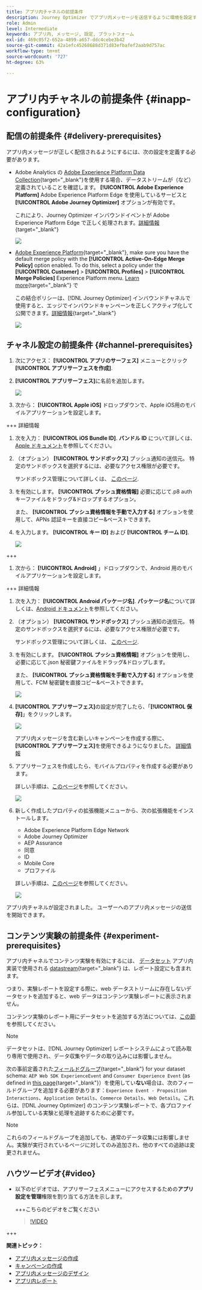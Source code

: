 ```yaml
---
title: アプリ内チャネルの前提条件
description: Journey Optimizer でアプリ内メッセージを送信するように環境を設定する方法を学ぶ
role: Admin
level: Intermediate
keywords: アプリ内, メッセージ, 設定, プラットフォーム
exl-id: 469c05f2-652a-4899-a657-ddc4cebe3b42
source-git-commit: 42a1efc45268688d371d83efbafef2aab9d757ac
workflow-type: tm+mt
source-wordcount: '727'
ht-degree: 63%

---
```


# アプリ内チャネルの前提条件 {#inapp-configuration}

## 配信の前提条件 {#delivery-prerequisites}

アプリ内メッセージが正しく配信されるようにするには、次の設定を定義する必要があります。

* Adobe Analytics の [Adobe Experience Platform Data Collection](https://experienceleague.adobe.com/docs/experience-platform/edge/datastreams/overview.html?lang=ja){target="_blank"}を使用する場合、データストリームが（など）定義されていることを確認します。 **[!UICONTROL Adobe Experience Platform]** Adobe Experience Platform Edge を使用しているサービスと **[!UICONTROL Adobe Journey Optimizer]** オプションが有効です。

  これにより、Journey Optimizer インバウンドイベントが Adobe Experience Platform Edge で正しく処理されます。[詳細情報](https://experienceleague.adobe.com/docs/experience-platform/edge/datastreams/configure.html?lang=ja){target="_blank"}

  ![](assets/inapp_config_6.png)

* [Adobe Experience Platform](https://experienceleague.adobe.com/docs/experience-platform/profile/home.html?lang=ja){target="_blank"}, make sure you have the default merge policy with the **[!UICONTROL Active-On-Edge Merge Policy]** option enabled. To do this, select a policy under the **[!UICONTROL Customer]** > **[!UICONTROL Profiles]** > **[!UICONTROL Merge Policies]** Experience Platform menu. [Learn more](https://experienceleague.adobe.com/docs/experience-platform/profile/merge-policies/ui-guide.html?lang=ja#configure){target="_blank"} で

  この結合ポリシーは、[!DNL Journey Optimizer] インバウンドチャネルで使用すると、エッジでインバウンドキャンペーンを正しくアクティブ化して公開できます。[詳細情報](https://experienceleague.adobe.com/docs/experience-platform/profile/merge-policies/ui-guide.html?lang=ja){target="_blank"}

  ![](assets/inapp_config_8.png)

## チャネル設定の前提条件 {#channel-prerequisites}

1. 次にアクセス： **[!UICONTROL アプリのサーフェス]** メニューとクリック **[!UICONTROL アプリサーフェスを作成]**.

1. **[!UICONTROL アプリサーフェス]**&#x200B;に名前を追加します。

   ![](assets/inapp_config_2b.png)

1. 次から： **[!UICONTROL Apple iOS]** ドロップダウンで、Apple iOS用のモバイルアプリケーションを設定します。

+++ 詳細情報

   1. 次を入力： **[!UICONTROL iOS Bundle ID]**. **バンドル ID** について詳しくは、[Apple ドキュメント](https://developer.apple.com/documentation/appstoreconnectapi/bundle_ids)を参照してください。

   1. （オプション） **[!UICONTROL サンドボックス]** プッシュ通知の送信元。 特定のサンドボックスを選択するには、必要なアクセス権限が必要です。

      サンドボックス管理について詳しくは、 [このページ](../administration/sandboxes.md#assign-sandboxes).

   1. を有効にします。 **[!UICONTROL プッシュ資格情報]** 必要に応じて.p8 auth キーファイルをドラッグ&amp;ドロップするオプション。

      また、 **[!UICONTROL プッシュ資格情報を手動で入力する]** オプションを使用して、APNs 認証キーを直接コピー&amp;ペーストできます。

   1. を入力します。 **[!UICONTROL キー ID]** および **[!UICONTROL チーム ID]**.

      ![](assets/inapp_config_2.png)

+++

1. 次から： **[!UICONTROL Android]** 」ドロップダウンで、Android 用のモバイルアプリケーションを設定します。

+++ 詳細情報

   1. 次を入力： **[!UICONTROL Android パッケージ名]**. **パッケージ名**&#x200B;について詳しくは、[Android ドキュメント](https://support.google.com/admob/answer/9972781?hl=ja#:~:text=The%20package%20name%20of%20an,supported%20third%2Dparty%20Android%20stores)を参照してください。

   1. （オプション） **[!UICONTROL サンドボックス]** プッシュ通知の送信元。 特定のサンドボックスを選択するには、必要なアクセス権限が必要です。

      サンドボックス管理について詳しくは、 [このページ](../administration/sandboxes.md#assign-sandboxes).

   1. を有効にします。 **[!UICONTROL プッシュ資格情報]** オプションを使用し、必要に応じて.json 秘密鍵ファイルをドラッグ&amp;ドロップします。

      また、 **[!UICONTROL プッシュ資格情報を手動で入力する]** オプションを使用して、FCM 秘密鍵を直接コピー&amp;ペーストできます。

      ![](assets/inapp_config_7.png)

1. **[!UICONTROL アプリサーフェス]**&#x200B;の設定が完了したら、「**[!UICONTROL 保存]**」をクリックします。

   ![](assets/inapp_config_3.png)

   アプリ内メッセージを含む新しいキャンペーンを作成する際に、**[!UICONTROL アプリサーフェス]**&#x200B;を使用できるようになりました。 [詳細情報](create-in-app.md)

1. アプリサーフェスを作成したら、モバイルプロパティを作成する必要があります。

   詳しい手順は、[このページ](https://experienceleague.adobe.com/docs/experience-platform/tags/admin/companies-and-properties.html?lang=ja#for-mobile)を参照してください。

   ![](assets/inapp_config_4.png)

1. 新しく作成したプロパティの拡張機能メニューから、次の拡張機能をインストールします。

   * Adobe Experience Platform Edge Network
   * Adobe Journey Optimizer
   * AEP Assurance
   * 同意
   * ID
   * Mobile Core
   * プロファイル

   詳しい手順は、[このページ](https://experienceleague.adobe.com/docs/experience-platform/tags/ui/extensions/overview.html?lang=ja#add-a-new-extension)を参照してください。

   ![](assets/inapp_config_5.png)

アプリ内チャネルが設定されました。 ユーザーへのアプリ内メッセージの送信を開始できます。

## コンテンツ実験の前提条件 {#experiment-prerequisites}

アプリ内チャネルでコンテンツ実験を有効にするには、 [データセット](../data/get-started-datasets.md) アプリ内実装で使用される [datastream](https://experienceleague.adobe.com/docs/experience-platform/datastreams/overview.html?lang=ja){target="_blank"} は、レポート設定にも含まれます。

つまり、実験レポートを設定する際に、web データストリームに存在しないデータセットを追加すると、web データはコンテンツ実験レポートに表示されません。

コンテンツ実験のレポート用にデータセットを追加する方法については、[この節](../campaigns/reporting-configuration.md#add-datasets)を参照してください。

>[!NOTE]
>
>データセットは、[!DNL Journey Optimizer] レポートシステムによって読み取り専用で使用され、データ収集やデータの取り込みには影響しません。

次の事前定義された[フィールドグループ](https://experienceleague.adobe.com/docs/experience-platform/xdm/tutorials/create-schema-ui.html?lang=ja#field-group){target="_blank"} for your dataset schema: `AEP Web SDK ExperienceEvent` and `Consumer Experience Event` (as defined in [this page](https://experienceleague.adobe.com/docs/platform-learn/implement-web-sdk/initial-configuration/configure-schemas.html?lang=ja#add-field-groups){target="_blank"}）を使用してい&#x200B;**ない**&#x200B;場合は、次のフィールドグループを追加する必要があります：`Experience Event - Proposition Interactions`、`Application Details`、`Commerce Details`、`Web Details`。これらは、[!DNL Journey Optimizer] のコンテンツ実験レポートで、各プロファイル参加している実験と処理を追跡するために必要です。

>[!NOTE]
>
>これらのフィールドグループを追加しても、通常のデータ収集には影響しません。実験が実行されているページに対してのみ追加され、他のすべての追跡は変更されません。

## ハウツービデオ{#video}

* 以下のビデオでは、アプリサーフェスメニューにアクセスするための&#x200B;**アプリ設定を管理**&#x200B;権限を割り当てる方法を示します。

  +++こちらのビデオをご覧ください

  >[!VIDEO](https://video.tv.adobe.com/v/3421607)

+++

**関連トピック：**

* [アプリ内メッセージの作成 ](create-in-app.md)
* [キャンペーンの作成](../campaigns/create-campaign.md)
* [アプリ内メッセージのデザイン](design-in-app.md)
* [アプリ内レポート](../reports/campaign-global-report.md#inapp-report)

